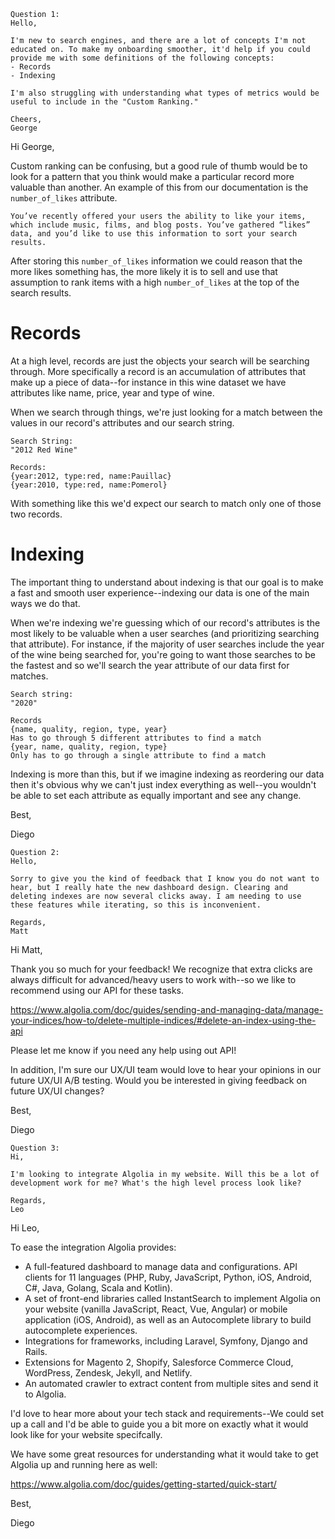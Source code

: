 ```
Question 1:
Hello,

I'm new to search engines, and there are a lot of concepts I'm not educated on. To make my onboarding smoother, it'd help if you could provide me with some definitions of the following concepts:
- Records
- Indexing

I'm also struggling with understanding what types of metrics would be useful to include in the "Custom Ranking." 

Cheers,
George
```
Hi George,

Custom ranking can be confusing, but a good rule of thumb would be to look for a pattern that you think would make a particular record more valuable than another. An example of this from our documentation is the ``number_of_likes`` attribute.

```
You’ve recently offered your users the ability to like your items, which include music, films, and blog posts. You’ve gathered “likes” data, and you’d like to use this information to sort your search results.
```

After storing this ``number_of_likes`` information we could reason that the more likes something has, the more likely it is to sell and use that assumption to rank items with a high ``number_of_likes`` at the top of the search results.

# Records

At a high level, records are just the objects your search will be searching through. More specifically a record is an accumulation of attributes that make up a piece of data--for instance in this wine dataset we have attributes like name, price, year and type of wine.

When we search through things, we're just looking for a match between the values in our record's attributes and our search string.

```
Search String: 
"2012 Red Wine"
```

```
Records:
{year:2012, type:red, name:Pauillac}
{year:2010, type:red, name:Pomerol}
```

With something like this we'd expect our search to match only one of those two records.

# Indexing

The important thing to understand about indexing is that our goal is to make a fast and smooth user experience--indexing our data is one of the main ways we do that.

When we're indexing we're guessing which of our record's attributes is the most likely to be valuable when a user searches (and prioritizing searching that attribute). For instance, if the majority of user searches include the year of the wine being searched for, you're going to want those searches to be the fastest and so we'll search the year attribute of our data first for matches. 
```
Search string: 
"2020"
```
```
Records
{name, quality, region, type, year}
Has to go through 5 different attributes to find a match
{year, name, quality, region, type}
Only has to go through a single attribute to find a match
```

Indexing is more than this, but if we imagine indexing as reordering our data then it's obvious why we can't just index everything as well--you wouldn't be able to set each attribute as equally important and see any change.

Best,

Diego
```
Question 2:
Hello,

Sorry to give you the kind of feedback that I know you do not want to hear, but I really hate the new dashboard design. Clearing and deleting indexes are now several clicks away. I am needing to use these features while iterating, so this is inconvenient.

Regards,
Matt
```
Hi Matt,

Thank you so much for your feedback! We recognize that extra clicks are always difficult for advanced/heavy users to work with--so we like to recommend using our API for these tasks.

https://www.algolia.com/doc/guides/sending-and-managing-data/manage-your-indices/how-to/delete-multiple-indices/#delete-an-index-using-the-api

Please let me know if you need any help using out API!

In addition, I'm sure our UX/UI team would love to hear your opinions in our future UX/UI A/B testing. Would you be interested in giving feedback on future UX/UI changes?

Best,

Diego

```
Question 3:
Hi,

I'm looking to integrate Algolia in my website. Will this be a lot of development work for me? What's the high level process look like?

Regards,
Leo
```

Hi Leo,

To ease the integration Algolia provides:

- A full-featured dashboard to manage data and configurations.
API clients for 11 languages (PHP, Ruby, JavaScript, Python, iOS, Android, C#, Java, Golang, Scala and Kotlin).
- A set of front-end libraries called InstantSearch to implement Algolia on your website (vanilla JavaScript, React, Vue, Angular) or mobile application (iOS, Android), as well as an Autocomplete library to build autocomplete experiences.
- Integrations for frameworks, including Laravel, Symfony, Django and Rails.
- Extensions for Magento 2, Shopify, Salesforce Commerce Cloud, WordPress, Zendesk, Jekyll, and Netlify.
- An automated crawler to extract content from multiple sites and send it to Algolia.

I'd love to hear more about your tech stack and requirements--We could set up a call and I'd be able to guide you a bit more on exactly what it would look like for your website specifcally.

We have some great resources for understanding what it would take to get Algolia up and running here as well:

https://www.algolia.com/doc/guides/getting-started/quick-start/

Best,

Diego
